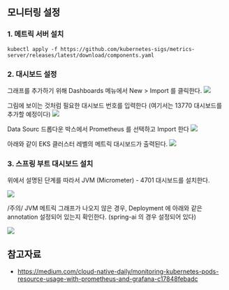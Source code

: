 
## 모니터링 설정 ##

### 1. 메트릭 서버 설치 ###
```
kubectl apply -f https://github.com/kubernetes-sigs/metrics-server/releases/latest/download/components.yaml
```

### 2. 대시보드 설정 ###

그래프를 추가하기 위해 Dashboards 메뉴에서 New > Import 를 클릭한다.
![](https://github.com/gnosia93/eks-grv-mig/blob/main/tutorial/images/grafana-dash-1.png)

그림에 보이는 것처럼 필요한 대시보드 번호를 입력한다 (여기서는 13770 대시보드를 추가할 예정이다)
![](https://github.com/gnosia93/eks-grv-mig/blob/main/tutorial/images/grafana-dash-2.png)

Data Sourc 드롭다운 박스에서 Prometheus 를 선택하고 Import 한다 
![](https://github.com/gnosia93/eks-grv-mig/blob/main/tutorial/images/grafana-dash-3.png)

아래와 같이 EKS 클러스터 레벨의 메트릭 대시보드가 출력된다. 
![](https://github.com/gnosia93/eks-grv-mig/blob/main/tutorial/images/grafana-dash-4.png)



### 3. 스프링 부트 대시보드 설치 ###

위에서 설명된 단계를 따라서 JVM (Micrometer) - 4701 대시보드를 설치한다. 

![](https://github.com/gnosia93/eks-grv-mig/blob/main/tutorial/images/grafana-dash-5.png)


/주의/ JVM 메트릭 그래프가 나오지 않은 경우, Deployment 에 아래와 같은 annotation 설정되어 있는지 확인한다. (spring-ai 의 경우 설정되어 있다)  

![](https://github.com/gnosia93/eks-grv-mig/blob/main/tutorial/images/prometheus-pod-sd.png)


## 참고자료 ##

* https://medium.com/cloud-native-daily/monitoring-kubernetes-pods-resource-usage-with-prometheus-and-grafana-c17848febadc

